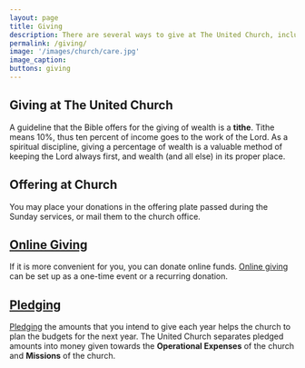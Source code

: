 ```yaml
---
layout: page
title: Giving
description: There are several ways to give at The United Church, including tithes, offerings, online giving, and pledging, highlighting how each method supports the church’s operational expenses and missions. It also encourages a disciplined approach to giving as a spiritual practice. 
permalink: /giving/
image: '/images/church/care.jpg'
image_caption:
buttons: giving
---
```



## Giving at The United Church

A guideline that the Bible offers for the giving of wealth is a **tithe**. Tithe means 10%, thus ten percent of income goes to the work of the Lord. As a spiritual discipline, giving a percentage of wealth is a valuable method of keeping the Lord always first, and wealth (and all else) in its proper place.

## Offering at Church

You may place your donations in the offering plate passed during the Sunday services, or mail them to the church office.

## [Online Giving](https://uccdga.churchcenter.com/giving)

If it is more convenient for you, you can donate online funds. [Online giving](https://uccdga.churchcenter.com/giving) can be set up as a one-time event or a recurring donation.

## [Pledging](https://docs.google.com/forms/d/e/1FAIpQLSepMsYlES2-SfWG6YktD_lzFk3ZCMCmguAtfNju3Nr8_DvpOA/viewform)

[Pledging](https://docs.google.com/forms/d/e/1FAIpQLSepMsYlES2-SfWG6YktD_lzFk3ZCMCmguAtfNju3Nr8_DvpOA/viewform) the amounts that you intend to give each year helps the church to plan the budgets for the next year. The United Church separates pledged amounts into money given towards the **Operational Expenses** of the church and **Missions** of the church.
